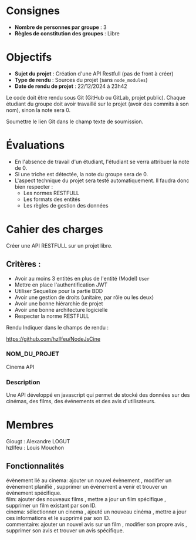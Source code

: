 # Consignes

- **Nombre de personnes par groupe** : 3
- **Règles de constitution des groupes** : Libre

# Objectifs

- **Sujet du projet** : Création d'une API Restfull (pas de front à créer)
- **Type de rendu** : Sources du projet (sans `node_modules`)
- **Date de rendu de projet** : 22/12/2024 à 23h42

Le code doit être rendu sous Git (GitHub ou GitLab, projet public).
Chaque étudiant du groupe doit avoir travaillé sur le projet (avoir des commits à son nom), sinon la note sera 0.

Soumettre le lien Git dans le champ texte de soumission.

# Évaluations

- En l'absence de travail d'un étudiant, l'étudiant se verra attribuer la note de 0.
- Si une triche est détectée, la note du groupe sera de 0.
- L'aspect technique du projet sera testé automatiquement. Il faudra donc bien respecter :
  - Les normes RESTFULL
  - Les formats des entités
  - Les règles de gestion des données

# Cahier des charges

Créer une API RESTFULL sur un projet libre.

## Critères :

- Avoir au moins 3 entités en plus de l'entité (Model) `User`
- Mettre en place l'authentification JWT
- Utiliser Sequelize pour la partie BDD
- Avoir une gestion de droits (unitaire, par rôle ou les deux)
- Avoir une bonne hiérarchie de projet
- Avoir une bonne architecture logicielle
- Respecter la norme RESTFULL

Rendu Indiquer dans le champs de rendu :

https://github.com/hzllfeu/NodeJsCine

### NOM_DU_PROJET
Cinema API
### Description
Une API développé en javascript qui permet de stocké des données sur des cinémas, des films, des événements et des avis d'utilisateurs.
# Membres 

Giougt : Alexandre LOGUT <br />
hzllfeu : Louis Mouchon 

## Fonctionnalités
évènement lié au cinema: ajouter un nouvel évènement , modifier un évènement planifié , supprimer un évènement a venir et trouver un évènement spécifique. <br>
film: ajouter des nouveaux films , mettre a jour un film spécifique , supprimer un film existant par son ID. <br>
cinema: sélectionner un cinema , ajouté un nouveau cinéma , mettre a jour ces informations et le supprimé par son ID. <br>
commentaire: ajouter un nouvel avis sur un film , modifier son propre avis , supprimer son avis et trouver un avis spécifique. <br>
